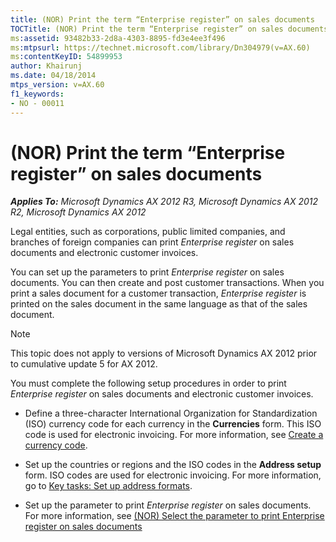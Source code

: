 ```yaml
---
title: (NOR) Print the term “Enterprise register” on sales documents
TOCTitle: (NOR) Print the term “Enterprise register” on sales documents
ms:assetid: 93482b33-2d8a-4303-8895-fd3e4ee3f496
ms:mtpsurl: https://technet.microsoft.com/library/Dn304979(v=AX.60)
ms:contentKeyID: 54899953
author: Khairunj
ms.date: 04/18/2014
mtps_version: v=AX.60
f1_keywords:
- NO - 00011
---
```


# (NOR) Print the term “Enterprise register” on sales documents 


_**Applies To:** Microsoft Dynamics AX 2012 R3, Microsoft Dynamics AX 2012 R2, Microsoft Dynamics AX 2012_

Legal entities, such as corporations, public limited companies, and branches of foreign companies can print *Enterprise register* on sales documents and electronic customer invoices.

You can set up the parameters to print *Enterprise register* on sales documents. You can then create and post customer transactions. When you print a sales document for a customer transaction, *Enterprise register* is printed on the sales document in the same language as that of the sales document.


> [!NOTE]
> <P>This topic does not apply to versions of Microsoft Dynamics AX 2012 prior to cumulative update 5 for AX 2012.</P>



You must complete the following setup procedures in order to print *Enterprise register* on sales documents and electronic customer invoices.

  - Define a three-character International Organization for Standardization (ISO) currency code for each currency in the **Currencies** form. This ISO code is used for electronic invoicing. For more information, see [Create a currency code](create-a-currency-code.md).

  - Set up the countries or regions and the ISO codes in the **Address setup** form. ISO codes are used for electronic invoicing. For more information, go to [Key tasks: Set up address formats](key-tasks-set-up-address-formats.md).

  - Set up the parameter to print *Enterprise register* on sales documents. For more information, see [(NOR) Select the parameter to print Enterprise register on sales documents](nor-select-the-parameter-to-print-enterprise-register-on-sales-documents.md)

  


